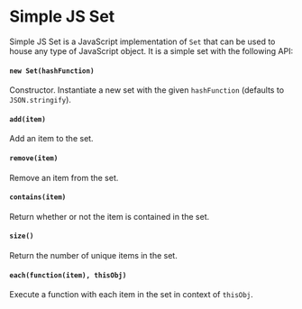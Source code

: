 # Simple JS Set

Simple JS Set is a JavaScript implementation of `Set` that can be used to house any type of JavaScript object. It is a simple set with the following API:

#### `new Set(hashFunction)`
Constructor. Instantiate a new set with the given `hashFunction` (defaults to `JSON.stringify`).

#### `add(item)`
Add an item to the set.

#### `remove(item)`
Remove an item from the set.

#### `contains(item)`
Return whether or not the item is contained in the set.

#### `size()`
Return the number of unique items in the set.

#### `each(function(item), thisObj)`
Execute a function with each item in the set in context of `thisObj`.
